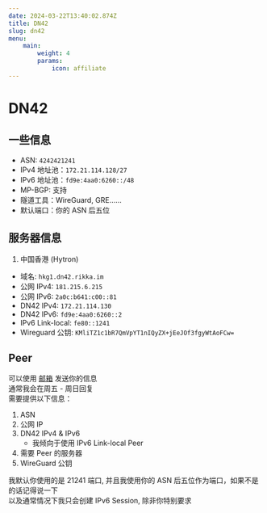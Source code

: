 ```yaml
---
date: 2024-03-22T13:40:02.874Z
title: DN42
slug: dn42
menu:
    main:
        weight: 4
        params: 
            icon: affiliate
---
```


# DN42


## 一些信息

- ASN: ``4242421241``  
- IPv4 地址池：``172.21.114.128/27``
- IPv6 地址池：``fd9e:4aa0:6260::/48``
- MP-BGP: 支持
- 隧道工具：WireGuard, GRE……
- 默认端口：你的 ASN 后五位

## 服务器信息

1. 中国香港 (Hytron)
 - 域名: ``hkg1.dn42.rikka.im``
 - 公网 IPv4: ``181.215.6.215``
 - 公网 IPv6: ``2a0c:b641:c00::81``
 - DN42 IPv4: ``172.21.114.130``
 - DN42 IPv6: ``fd9e:4aa0:6260::2``
 - IPv6 Link-local: ``fe80::1241``
 - Wireguard 公钥: ``KMliTZ1c1bR7QmVpYT1nIQyZX+jEeJOf3fgyWtAoFCw=``

## Peer
可以使用 [邮箱](mailto:rikka@rikka.im) 发送你的信息  
通常我会在周五 - 周日回复  
需要提供以下信息： 

1. ASN
2. 公网 IP
3. DN42 IPv4 & IPv6
    - 我倾向于使用 IPv6 Link-local Peer
4. 需要 Peer 的服务器  
5. WireGuard 公钥

我默认你使用的是 21241 端口, 并且我使用你的 ASN 后五位作为端口，如果不是的话记得说一下  
以及通常情况下我只会创建 IPv6 Session, 除非你特别要求